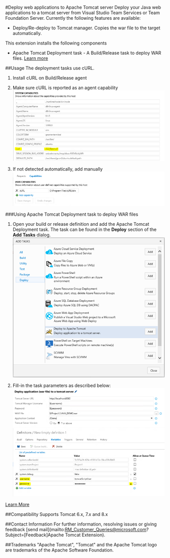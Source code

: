#Deploy web applications to Apache Tomcat server
Deploy your Java web applications to a tomcat server from Visual Studio Team Services or Team Foundation Server.
Currently the following features are available:
* Deploy/Re-deploy to Tomcat manager. Copies the war file to the target automatically.

This extension installs the following components
* Apache Tomcat Deployment task - A Build/Release task to deploy WAR files. [Learn more](http://aka.ms/tomcatdeploymenttask)

##Usage
The deployment tasks use cURL.
1. Install cURL on Build/Release agent

2. Make sure cURL is reported as an agent capability
![Ensure cURL is added as demand for Linux agent](images/cURLDemandLinux.png)

3. If not detected automatically, add manually
![Ensure cURL is added as demand for Windows agent](images/cURLDemandWindows.png)
 
 

###Using Apache Tomcat Deployment task to deploy WAR files
1. Open your build or release definition and add the Apache Tomcat Deployment task. The task can be found in the **Deploy** section of the **Add Tasks** dialog.
![Add Apache Tomcat Deployment task](images/addTomcatDeploymentTask.png)
 
2. Fill-in the task parameters as described below:
![Fill-in task parameters](images/fillinTaskParams.png)
![Define variables used in definition](images/defineVariables.png)

[Learn More](http://aka.ms/tomcatdeploymenttask)

##Compatibility
Supports Tomcat 6.x, 7.x and 8.x

##Contact Information
For further information, resolving issues or giving feedback [send mail](mailto:RM_Customer_Queries@microsoft.com?Subject=[Feedback]Apache Tomcat Extension).

##Trademarks
"Apache Tomcat", "Tomcat" and the Apache Tomcat logo are trademarks of the Apache Software Foundation.